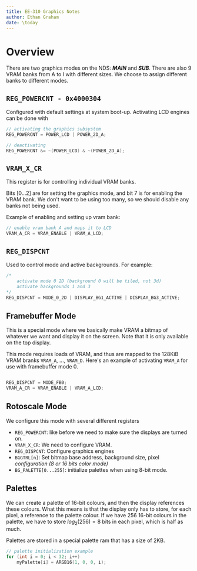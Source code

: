 ```yaml
---
title: EE-310 Graphics Notes
author: Ethan Graham
date: \today
---
```


# Overview
There are two graphics modes on the NDS: ***MAIN*** and ***SUB***. There are
also 9 VRAM banks from A to I with different sizes. We choose to assign
different banks to different modes.

## `REG_POWERCNT - 0x4000304`
Configured with default settings at system boot-up. Activating LCD engines can
be done with

```C
// activating the graphics subsystem
REG_POWERCNT = POWER_LCD | POWER_2D_A;

// deactivating
REG_POWERCNT &= ~(POWER_LCD) & ~(POWER_2D_A);
```

## `VRAM_X_CR`
This register is for controlling individual VRAM banks.

Bits $[0 \dots 2]$ are for setting the graphics mode, 
and bit $7$ is for enabling the VRAM bank. We don't want to be using too many,
so we should disable any banks not being used.

Example of enabling and setting up vram bank:

```C
// enable vram bank A and maps it to LCD
VRAM_A_CR = VRAM_ENABLE | VRAM_A_LCD;
```

## `REG_DISPCNT`
Used to control mode and active backgrounds. For example:

```C
/* 
    activate mode 0 2D (background 0 will be tiled, not 3d)
    activate backgrounds 1 and 3
*/
REG_DISPCNT = MODE_0_2D | DISPLAY_BG1_ACTIVE | DISPLAY_BG3_ACTIVE;
```

## Framebuffer Mode
This is a special mode where we basically make VRAM a bitmap of whatever we want
and display it on the screen. Note that it is only available on the top display.

This mode requires loads of VRAM, and thus are mapped to the 128KiB VRAM branks
`VRAM_A`, ..., `VRAM_D`. Here's an example of activating `VRAM_A` for use with
framebuffer mode 0.

```C

REG_DISPCNT = MODE_FB0;
VRAM_A_CR = VRAM_ENABLE | VRAM_A_LCD;
```

## Rotoscale Mode
We configure this mode with several different registers

- `REG_POWERCNT`: like before we need to make sure the displays are turned on.
- `VRAM_X_CR`: We need to configure VRAM.
- `REG_DISPCNT`: Configure graphics engines
- `BGGTRL[n]`: Set bitmap base address, background size, pixel *configuration
(8 or 16 bits color mode)*
- `BG_PALETTE[0...255]`: initialize palettes when using 8-bit mode.

## Palettes
We can create a palette of 16-bit colours, and then the display references
these colours. What this means is that the display only has to store, for each
pixel, a reference to the palette colour. If we have 256 16-bit colours in the
palette, we have to store $log_2(256) = 8$ bits in each pixel, which is half
as much. 

Palettes are stored in a special palette ram that has a size of 
2KB.

```C
// palette initialization example
for (int i = 0; i < 32; i++)
    myPalette[i] = ARGB16(1, 0, 0, i);
```


